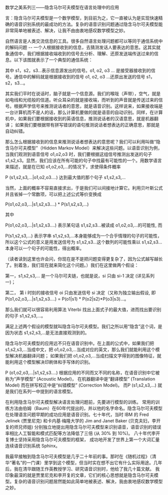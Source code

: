 数学之美系列三——隐含马尔可夫模型在语言处理中的应用



言：隐含马尔可夫模型是一个数学模型，到目前为之，它一直被认为是实现快速精确的语音识别系统的最成功的方法。复杂的语音识别问题通过隐含马尔可夫模型能非常简单地被表述、解决，让我不由由衷地感叹数学模型之妙。



自然语言是人类交流信息的工具。很多自然语言处理问题都可以等同于通信系统中的解码问题 -- 一个人根据接收到的信息，去猜测发话人要表达的意思。这其实就象通信中，我们根据接收端收到的信号去分析、理解、还原发送端传送过来的信息。以下该图就表示了一个典型的通信系统：





其中 s1，s2，s3...表示信息源发出的信号。o1, o2, o3 ... 是接受器接收到的信号。通信中的解码就是根据接收到的信号 o1, o2, o3 ...还原出发送的信号 s1，s2，s3...。



其实我们平时在说话时，脑子就是一个信息源。我们的喉咙（声带），空气，就是如电线和光缆般的信道。听众耳朵的就是接收端，而听到的声音就是传送过来的信号。根据声学信号来推测说话者的意思，就是语音识别。这样说来，如果接收端是一台计算机而不是人的话，那么计算机要做的就是语音的自动识别。同样，在计算机中，如果我们要根据接收到的英语信息，推测说话者的汉语意思，就是机器翻译； 如果我们要根据带有拼写错误的语句推测说话者想表达的正确意思，那就是自动纠错。



那么怎么根据接收到的信息来推测说话者想表达的意思呢？我们可以利用叫做“隐含马尔可夫模型”（Hidden Markov Model）来解决这些问题。以语音识别为例，当我们观测到语音信号 o1,o2,o3 时，我们要根据这组信号推测出发送的句子 s1,s2,s3。显然，我们应该在所有可能的句子中找最有可能性的一个。用数学语言来描述，就是在已知 o1,o2,o3,...的情况下，求使得条件概率

P (s1,s2,s3,...|o1,o2,o3....) 达到最大值的那个句子 s1,s2,s3,...



当然，上面的概率不容易直接求出，于是我们可以间接地计算它。利用贝叶斯公式并且省掉一个常数项，可以把上述公式等价变换成



P(o1,o2,o3,...|s1,s2,s3....) * P(s1,s2,s3,...)

其中

P(o1,o2,o3,...|s1,s2,s3....) 表示某句话 s1,s2,s3...被读成 o1,o2,o3,...的可能性, 而

P(s1,s2,s3,...) 表示字串 s1,s2,s3,...本身能够成为一个合乎情理的句子的可能性，所以这个公式的意义是用发送信号为 s1,s2,s3...这个数列的可能性乘以 s1,s2,s3...本身可以一个句子的可能性，得出概率。



（读者读到这里也许会问，你现在是不是把问题变得更复杂了，因为公式越写越长了。别着急，我们现在就来简化这个问题。）我们在这里做两个假设：



第一，s1,s2,s3,... 是一个马尔可夫链，也就是说，si 只由 si-1 决定 (详见系列一)；

第二， 第 i 时刻的接收信号 oi 只由发送信号 si 决定（又称为独立输出假设, 即 P(o1,o2,o3,...|s1,s2,s3....) = P(o1|s1) * P(o2|s2)*P(o3|s3)...。

那么我们就可以很容易利用算法 Viterbi 找出上面式子的最大值，进而找出要识别的句子 s1,s2,s3,...。



满足上述两个假设的模型就叫隐含马尔可夫模型。我们之所以用“隐含”这个词，是因为状态 s1,s2,s3,...是无法直接观测到的。



隐含马尔可夫模型的应用远不只在语音识别中。在上面的公式中，如果我们把 s1,s2,s3,...当成中文，把 o1,o2,o3,...当成对应的英文，那么我们就能利用这个模型解决机器翻译问题； 如果我们把 o1,o2,o3,...当成扫描文字得到的图像特征，就能利用这个模型解决印刷体和手写体的识别。



P (o1,o2,o3,...|s1,s2,s3....) 根据应用的不同而又不同的名称，在语音识别中它被称为“声学模型” (Acoustic Model)， 在机器翻译中是“翻译模型” (Translation Model) 而在拼写校正中是“纠错模型” (Correction Model)。 而P (s1,s2,s3,...) 就是我们在系列一中提到的语言模型。



在利用隐含马尔可夫模型解决语言处理问题前，先要进行模型的训练。 常用的训练方法由伯姆（Baum）在60年代提出的，并以他的名字命名。隐含马尔可夫模型在处理语言问题早期的成功应用是语音识别。七十年代，当时 IBM 的 Fred Jelinek (贾里尼克) 和卡内基·梅隆大学的 Jim and Janet Baker (贝克夫妇，李开复的师兄师姐) 分别独立地提出用隐含马尔可夫模型来识别语音，语音识别的错误率相比人工智能和模式匹配等方法降低了三倍 (从 30% 到 10%)。 八十年代李开复博士坚持采用隐含马尔可夫模型的框架， 成功地开发了世界上第一个大词汇量连续语音识别系统 Sphinx。



我最早接触到隐含马尔可夫模型是几乎二十年前的事。那时在《随机过程》（清华“著名”的一门课）里学到这个模型，但当时实在想不出它有什么实际用途。几年后，我在清华跟随王作英教授学习、研究语音识别时，他给了我几十篇文献。 我印象最深的就是贾里尼克和李开复的文章，它们的核心思想就是隐含马尔可夫模型。复杂的语音识别问题居然能如此简单地被表述、解决，我由衷地感叹数学模型之妙。




